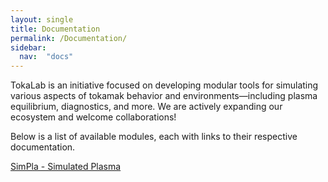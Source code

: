 ```yaml
---
layout: single
title: Documentation
permalink: /Documentation/
sidebar: 
  nav:  "docs"
---
```


TokaLab is an initiative focused on developing modular tools for simulating various aspects of tokamak behavior and environments—including plasma equilibrium, diagnostics, and more. We are actively expanding our ecosystem and welcome collaborations!

Below is a list of available modules, each with links to their respective documentation.

[SimPla - Simulated Plasma](/pages/SimPla/SimPla_main)
